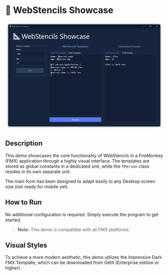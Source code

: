 ﻿# 📐 WebStencils Showcase

![WebStencils Showcase screenshot](../.github/images/WebStencilsFMX.png)

## Description

This demo showcases the core functionality of WebStencils in a FireMonkey (FMX) application through a highly visual interface. The templates are stored as global constants in a dedicated unit, while the `TPerson` class resides in its own separate unit.

The main form has been designed to adapt easily to any Desktop screen size (not ready for mobile yet). 

## How to Run

No additional configuration is required. Simply execute the program to get started.

> **Note:** This demo is compatible with all FMX platforms.

## Visual Styles

To achieve a more modern aesthetic, this demo utilizes the Impressive Dark FMX Template, which can be downloaded from GetIt (Enterprise edition or higher).
